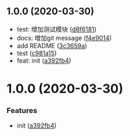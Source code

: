 ## 1.0.0 (2020-03-30)

* test: 增加测试模块 ([d8f6181](https://10.202.133.221/common/eagle/commits/d8f6181))
* docs: 增加git message ([f4e9014](https://10.202.133.221/common/eagle/commits/f4e9014))
* add README ([3c3659a](https://10.202.133.221/common/eagle/commits/3c3659a))
* test ([c981a15](https://10.202.133.221/common/eagle/commits/c981a15))
* feat: init ([a392fb4](https://10.202.133.221/common/eagle/commits/a392fb4))

# 1.0.0 (2020-03-30)


### Features

* init ([a392fb4](https://10.202.133.221/common/eagle/commits/a392fb412820db33ef9dd59d761afec7c8cf1170))



